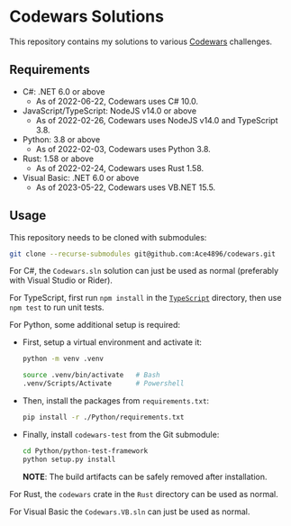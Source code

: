 # Codewars Solutions

This repository contains my solutions to various [Codewars](https://www.codewars.com) challenges.

## Requirements

- C\#: .NET 6.0 or above
  - As of 2022-06-22, Codewars uses C# 10.0.
- JavaScript/TypeScript: NodeJS v14.0 or above
  - As of 2022-02-26, Codewars uses NodeJS v14.0 and TypeScript 3.8.
- Python: 3.8 or above
  - As of 2022-02-03, Codewars uses Python 3.8.
- Rust: 1.58 or above
  - As of 2022-02-24, Codewars uses Rust 1.58.
- Visual Basic: .NET 6.0 or above
  - As of 2023-05-22, Codewars uses VB.NET 15.5.

## Usage

This repository needs to be cloned with submodules:

```bash
git clone --recurse-submodules git@github.com:Ace4896/codewars.git
```

For C#, the `Codewars.sln` solution can just be used as normal (preferably with Visual Studio or Rider).

For TypeScript, first run `npm install` in the [`TypeScript`](./TypeScript/) directory, then use `npm test` to run unit tests.

For Python, some additional setup is required:

- First, setup a virtual environment and activate it:
  ```bash
  python -m venv .venv

  source .venv/bin/activate   # Bash
  .venv/Scripts/Activate      # Powershell
  ```
- Then, install the packages from `requirements.txt`:
  ```bash
  pip install -r ./Python/requirements.txt
  ```
- Finally, install `codewars-test` from the Git submodule:
  ```bash
  cd Python/python-test-framework
  python setup.py install
  ```
  **NOTE**: The build artifacts can be safely removed after installation.

For Rust, the `codewars` crate in the `Rust` directory can be used as normal.

For Visual Basic the `Codewars.VB.sln` can just be used as normal.
